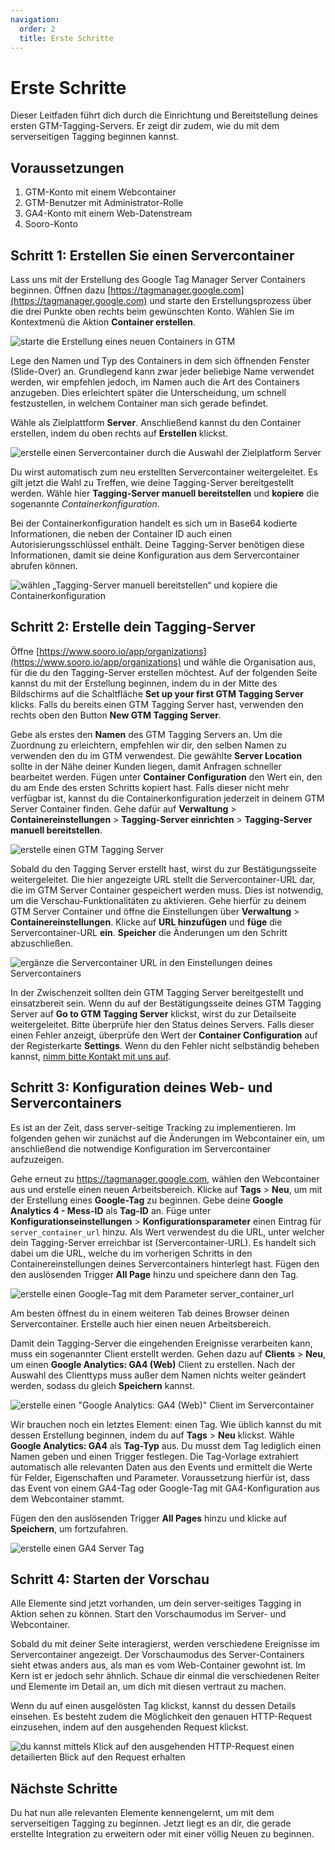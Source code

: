 ```yaml
---
navigation:
  order: 2
  title: Erste Schritte
---
```


# Erste Schritte

Dieser Leitfaden führt dich durch die Einrichtung und Bereitstellung deines ersten GTM-Tagging-Servers. Er zeigt dir zudem, wie du mit dem serverseitigen Tagging beginnen kannst.

## Voraussetzungen

1. GTM-Konto mit einem Webcontainer
2. GTM-Benutzer mit Administrator-Rolle
3. GA4-Konto mit einem Web-Datenstream
4. Sooro-Konto

## Schritt 1: Erstellen Sie einen Servercontainer

Lass uns mit der Erstellung des Google Tag Manager Server Containers beginnen. Öffnen dazu [https://tagmanager.google.com](https://tagmanager.google.com) und starte den Erstellungsprozess über die drei Punkte oben rechts beim gewünschten Konto. Wählen Sie im Kontextmenü die Aktion **Container erstellen**.

![starte die Erstellung eines neuen Containers in GTM](/assets/images/gtm-tagging-server-hosting/get-started/open-container-creation-dialog_2560x880.webp)

Lege den Namen und Typ des Containers in dem sich öffnenden Fenster (Slide-Over) an. Grundlegend kann zwar jeder beliebige Name verwendet werden, wir empfehlen jedoch, im Namen auch die Art des Containers anzugeben. Dies erleichtert später die Unterscheidung, um schnell festzustellen, in welchem Container man sich gerade befindet.

Wähle als Zielplattform **Server**. Anschließend kannst du den Container erstellen, indem du oben rechts auf **Erstellen** klickst.

![erstelle einen Servercontainer durch die Auswahl der Zielplatform Server](/assets/images/gtm-tagging-server-hosting/get-started/create-gtm-server-container_2560x1240.webp)

Du wirst automatisch zum neu erstellten Servercontainer weitergeleitet. Es gilt jetzt die Wahl zu Treffen, wie deine Tagging-Server bereitgestellt werden. Wähle hier **Tagging-Server manuell bereitstellen** und **kopiere** die sogenannte _Containerkonfiguration_.

Bei der Containerkonfiguration handelt es sich um in Base64 kodierte Informationen, die neben der Container ID auch einen Autorisierungsschlüssel enthält. Deine Tagging-Server benötigen diese Informationen, damit sie deine Konfiguration aus dem Servercontainer abrufen können.

![wählen „Tagging-Server manuell bereitstellen“ und kopiere die Containerkonfiguration](/assets/images/gtm-tagging-server-hosting/get-started/provision-of-tagging-servers_2560x1360.webp)

## Schritt 2: Erstelle dein Tagging-Server

Öffne [https://www.sooro.io/app/organizations](https://www.sooro.io/app/organizations) und wähle die Organisation aus, für die du den Tagging-Server erstellen möchtest. Auf der folgenden Seite kannst du mit der Erstellung beginnen, indem du in der Mitte des Bildschirms auf die Schaltfläche **Set up your first GTM Tagging Server** klicks. Falls du bereits einen GTM Tagging Server hast, verwenden den rechts oben den Button **New GTM Tagging Server**.

Gebe als erstes den **Namen** des GTM Tagging Servers an. Um die Zuordnung zu erleichtern, empfehlen wir dir, den selben Namen zu verwenden den du im GTM verwendest. Die gewählte **Server Location** sollte in der Nähe deiner Kunden liegen, damit Anfragen schneller bearbeitet werden. Fügen unter **Container Configuration** den Wert ein, den du am Ende des ersten Schritts kopiert hast. Falls dieser nicht mehr verfügbar ist, kannst du die Containerkonfiguration jederzeit in deinem GTM Server Container finden. Gehe dafür auf **Verwaltung** > **Containereinstellungen** > **Tagging-Server einrichten** > **Tagging-Server manuell bereitstellen**.

![erstelle einen GTM Tagging Server](/assets/images/gtm-tagging-server-hosting/get-started/create-gtm-tagging-server_2560x1440.webp)

Sobald du den Tagging Server erstellt hast, wirst du zur Bestätigungsseite weitergeleitet. Die hier angezeigte URL stellt die Servercontainer-URL dar, die im GTM Server Container gespeichert werden muss. Dies ist notwendig, um die Verschau-Funktionalitäten zu aktivieren. Gehe hierfür zu deinem GTM Server Container und öffne die Einstellungen über **Verwaltung** > **Containereinstellungen**. Klicke auf **URL hinzufügen** und **füge** die Servercontainer-URL **ein**. **Speicher** die Änderungen um den Schritt abzuschließen.

![ergänze die Servercontainer URL in den Einstellungen deines Servercontainers](/assets/images/gtm-tagging-server-hosting/get-started/add-tagging-server-url_2560x1570.webp)

In der Zwischenzeit sollten dein GTM Tagging Server bereitgestellt und einsatzbereit sein. Wenn du auf der Bestätigungsseite deines GTM Tagging Server auf **Go to GTM Tagging Server** klickst, wirst du zur Detailseite weitergeleitet. Bitte überprüfe hier den Status deines Servers. Falls dieser einen Fehler anzeigt, überprüfe den Wert der **Container Configuration** auf der Registerkarte **Settings**. Wenn du den Fehler nicht selbständig beheben kannst, [nimm bitte Kontakt mit uns auf](mailto:support@sooro.io?subject=Fehler%20bei%20der%20Konfiguration-%20GTM%20Tagging%20Server%20Hosting).

## Schritt 3: Konfiguration deines Web- und Servercontainers

Es ist an der Zeit, dass server-seitige Tracking zu implementieren. Im folgenden gehen wir zunächst auf die Änderungen im Webcontainer ein, um anschließend die notwendige Konfiguration im Servercontainer aufzuzeigen.

Gehe erneut zu https://tagmanager.google.com, wählen den Webcontainer aus und erstelle einen neuen Arbeitsbereich. Klicke auf **Tags** > **Neu**, um mit der Erstellung eines **Google-Tag** zu beginnen. Gebe deine **Google Analytics 4 - Mess-ID** als **Tag-ID** an. Füge unter **Konfigurationseinstellungen** > **Konfigurationsparameter** einen Eintrag für `server_container_url` hinzu. Als Wert verwendest du die URL, unter welcher dein Tagging-Server erreichbar ist (Servercontainer-URL). Es handelt sich dabei um die URL, welche du im vorherigen Schritts in den Containereinstellungen deines Servercontainers hinterlegt hast. Fügen den den auslösenden Trigger **All Page** hinzu und speichere dann den Tag.

![erstelle einen Google-Tag mit dem Parameter server_container_url](/assets/images/gtm-tagging-server-hosting/get-started/create-google-tag_2560x1970.webp)

Am besten öffnest du in einem weiteren Tab deines Browser deinen Servercontainer. Erstelle auch hier einen neuen Arbeitsbereich.

Damit dein Tagging-Server die eingehenden Ereignisse verarbeiten kann, muss ein sogenannter Client erstellt werden. Gehen dazu auf **Clients** > **Neu**, um einen **Google Analytics: GA4 (Web)** Client zu erstellen. Nach der Auswahl des Clienttyps muss außer dem Namen nichts weiter geändert werden, sodass du gleich **Speichern** kannst.

![erstelle einen "Google Analytics: GA4 (Web)" Client im Servercontainer](/assets/images/gtm-tagging-server-hosting/get-started/create-google-analytics-4-client_2560x1100.webp)

Wir brauchen noch ein letztes Element: einen Tag. Wie üblich kannst du mit dessen Erstellung beginnen, indem du auf **Tags** > **Neu** klickst. Wähle **Google Analytics: GA4** als **Tag-Typ** aus. Du musst dem Tag lediglich einen Namen geben und einen Trigger festlegen. Die Tag-Vorlage extrahiert automatisch alle relevanten Daten aus den Events und ermittelt die Werte für Felder, Eigenschaften und Parameter. Voraussetzung hierfür ist, dass das Event von einem GA4-Tag oder Google-Tag mit GA4-Konfiguration aus dem Webcontainer stammt.

Fügen den den auslösenden Trigger **All Pages** hinzu und klicke auf **Speichern**, um fortzufahren.

![erstelle einen GA4 Server Tag](/assets/images/gtm-tagging-server-hosting/get-started/create-google-analytics-4-page-view-at-server-side_2560x2100.webp)

## Schritt 4: Starten der Vorschau

Alle Elemente sind jetzt vorhanden, um dein server-seitiges Tagging in Aktion sehen zu können. Start den Vorschaumodus im Server- und Webcontainer.

Sobald du mit deiner Seite interagierst, werden verschiedene Ereignisse im Servercontainer angezeigt. Der Vorschaumodus des Server-Containers sieht etwas anders aus, als man es vom Web-Container gewohnt ist. Im Kern ist er jedoch sehr ähnlich. Schaue dir einmal die verschiedenen Reiter und Elemente im Detail an, um dich mit diesen vertraut zu machen.

Wenn du auf einen ausgelösten Tag klickst, kannst du dessen Details einsehen. Es besteht zudem die Möglichkeit den genauen HTTP-Request einzusehen, indem auf den ausgehenden Request klickst.

![du kannst mittels Klick auf den ausgehenden HTTP-Request einen detailierten Blick auf den Request erhalten](/assets/images/gtm-tagging-server-hosting/get-started/preview-mode-of-server-container_2560x1780.webp)

## Nächste Schritte

Du hat nun alle relevanten Elemente kennengelernt, um mit dem serverseitigen Tagging zu beginnen. Jetzt liegt es an dir, die gerade erstellte Integration zu erweitern oder mit einer völlig Neuen zu beginnen.
